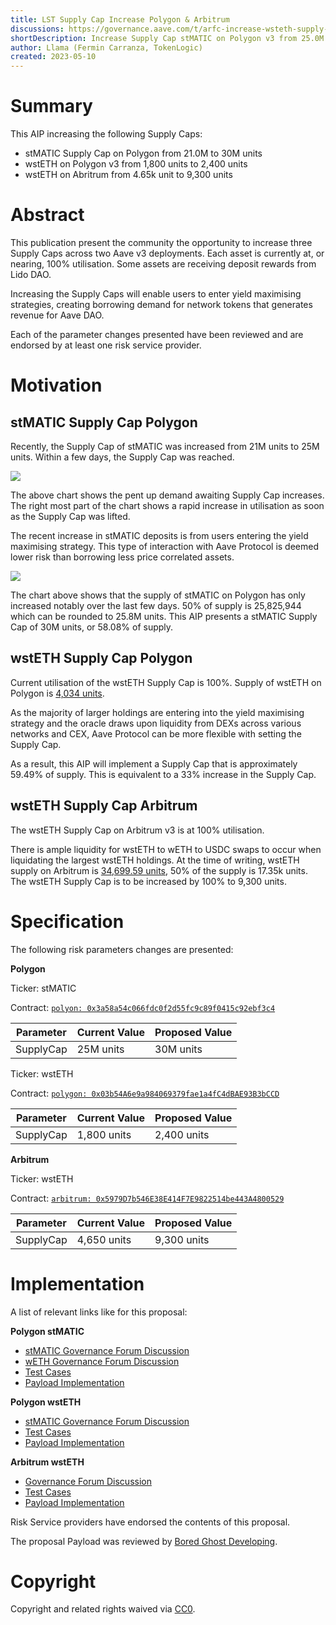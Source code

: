 ```yaml
---
title: LST Supply Cap Increase Polygon & Arbitrum
discussions: https://governance.aave.com/t/arfc-increase-wsteth-supply-cap-on-polygon-v3/12971/2
shortDescription: Increase Supply Cap stMATIC on Polygon v3 from 25.0M units to 30M units. Increase Supply Cap wstETH on Polygon v3 from 1,800 units to 2,400 units. Increase Supply Cap of wstETH on Abritrum from 4,650 units to 9,300 units.
author: Llama (Fermin Carranza, TokenLogic)
created: 2023-05-10
---
```


# Summary

This AIP increasing the following Supply Caps:

* stMATIC Supply Cap on Polygon from 21.0M to 30M units
* wstETH on Polygon v3 from 1,800 units to 2,400 units
* wstETH on Abritrum from 4.65k unit to 9,300 units

# Abstract

This publication present the community the opportunity to increase three Supply Caps across two Aave v3 deployments. Each asset is currently at, or nearing, 100% utilisation.  Some assets are receiving deposit rewards from Lido DAO.

Increasing the Supply Caps will enable users to enter yield maximising strategies, creating borrowing demand for network tokens that generates revenue for Aave DAO.

Each of the parameter changes presented have been reviewed and are endorsed by at least one risk service provider. 

# Motivation

## stMATIC Supply Cap Polygon

Recently, the Supply Cap of stMATIC was increased from 21M units to 25M units. Within a few days, the Supply Cap was reached.

![](https://i.imgur.com/SvXZEm2.png)

The above chart shows the pent up demand awaiting Supply Cap increases. The right most part of the chart shows a rapid increase in utilisation as soon as the Supply Cap was lifted.

The recent increase in stMATIC deposits is from users entering the yield maximising strategy. This type of interaction with Aave Protocol is deemed lower risk than borrowing less price correlated assets.

![](https://i.imgur.com/l3XpgqV.png)

The chart above shows that the supply of stMATIC on Polygon has only increased notably over the last few days. 50% of supply is 25,825,944 which can be rounded to 25.8M units. This AIP presents a stMATIC Supply Cap of 30M units, or 58.08% of supply.

## wstETH Supply Cap Polygon

Current utilisation of the wstETH Supply Cap is 100%. Supply of wstETH on Polygon is [4,034 units](https://polygonscan.com/token/0x03b54a6e9a984069379fae1a4fc4dbae93b3bccd). 

As the majority of larger holdings are entering into the yield maximising strategy and the oracle draws upon liquidity from DEXs across various networks and CEX, Aave Protocol can be more flexible with setting the Supply Cap.

As a result, this AIP will implement a Supply Cap that is approximately 59.49% of supply. This is equivalent to a 33% increase in the Supply Cap.

## wstETH Supply Cap Arbitrum

The wstETH Supply Cap on Arbitrum v3 is at 100% utilisation. 

There is ample liquidity for wstETH to wETH to USDC swaps to occur when liquidating the largest wstETH holdings. At the time of writing, wstETH supply on Arbitrum is [34,699.59 units](https://arbiscan.io/token/0x5979d7b546e38e414f7e9822514be443a4800529), 50% of the supply is 17.35k units. The wstETH Supply Cap is to be increased by 100% to 9,300 units.

# Specification

The following risk parameters changes are presented:

**Polygon** 

Ticker: stMATIC

Contract: [`polyon: 0x3a58a54c066fdc0f2d55fc9c89f0415c92ebf3c4`](https://polygonscan.com/address/0x3a58a54c066fdc0f2d55fc9c89f0415c92ebf3c4)

|Parameter|Current Value|Proposed Value|
| --- | --- | --- |
|SupplyCap|25M units|30M units|

Ticker: wstETH

Contract: [`polygon: 0x03b54A6e9a984069379fae1a4fC4dBAE93B3bCCD`](https://polygonscan.com/token/0x03b54A6e9a984069379fae1a4fC4dBAE93B3bCCD)

|Parameter|Current Value|Proposed Value|
| --- | --- | --- |
|SupplyCap|1,800 units|2,400 units|

**Arbitrum** 

Ticker: wstETH

Contract: [`arbitrum: 0x5979D7b546E38E414F7E9822514be443A4800529`](https://arbiscan.io/token/0x5979d7b546e38e414f7e9822514be443a4800529)

|Parameter|Current Value|Proposed Value|
| --- | --- | --- |
|SupplyCap|4,650 units|9,300 units|

# Implementation

A list of relevant links like for this proposal:

**Polygon stMATIC**

* [stMATIC Governance Forum Discussion](https://governance.aave.com/t/arfc-stmatic-supply-cap-increase-polygon-v3/12606)
* [wETH Governance Forum Discussion](https://governance.aave.com/t/arc-gauntlet-recommendations-for-aave-link-and-weth-on-v3-arbitrum-2023-03-21/12394)
* [Test Cases](https://github.com/bgd-labs/aave-proposals/blob/main/src/AaveV3CapsUpdates_20230508/AaveV3MultiCapsUpdate_20230508_PayloadTest.t.sol)
* [Payload Implementation](https://github.com/bgd-labs/aave-proposals/blob/main/src/AaveV3CapsUpdates_20230508/AaveV3PolCapsUpdates_20230508_Payload.sol)

**Polygon wstETH**

* [stMATIC Governance Forum Discussion](https://governance.aave.com/t/arfc-increase-wsteth-supply-cap-on-polygon-v3/12971)
* [Test Cases](https://github.com/bgd-labs/aave-proposals/blob/main/src/AaveV3CapsUpdates_20230508/AaveV3MultiCapsUpdate_20230508_PayloadTest.t.sol)
* [Payload Implementation](https://github.com/bgd-labs/aave-proposals/blob/main/src/AaveV3CapsUpdates_20230508/AaveV3PolCapsUpdates_20230508_Payload.sol)

**Arbitrum wstETH**

* [Governance Forum Discussion](https://governance.aave.com/t/arfc-wsteth-supply-cap-increase-arbitrum-v3/13016)
* [Test Cases](https://github.com/bgd-labs/aave-proposals/blob/main/src/AaveV3CapsUpdates_20230508/AaveV3MultiCapsUpdate_20230508_PayloadTest.t.sol)
* [Payload Implementation](https://github.com/bgd-labs/aave-proposals/blob/main/src/AaveV3CapsUpdates_20230508/AaveV3ArbCapsUpdates_20230508_Payload.sol)

Risk Service providers have endorsed the contents of this proposal. 

The proposal Payload was reviewed by [Bored Ghost Developing](https://bgdlabs.com/).

# Copyright

Copyright and related rights waived via [CC0](https://creativecommons.org/publicdomain/zero/1.0/).